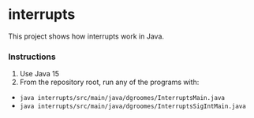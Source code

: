 # interrupts

This project shows how interrupts work in Java.  

### Instructions

1. Use Java 15
1. From the repository root, run any of the programs with:
  * `java interrupts/src/main/java/dgroomes/InterruptsMain.java`
  * `java interrupts/src/main/java/dgroomes/InterruptsSigIntMain.java`
